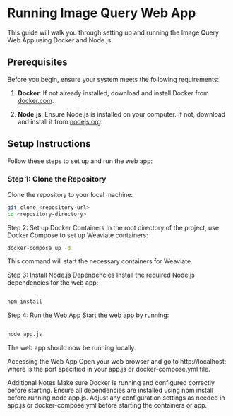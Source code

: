 # Running Image Query Web App

This guide will walk you through setting up and running the Image Query Web App using Docker and Node.js.

## Prerequisites

Before you begin, ensure your system meets the following requirements:

1. **Docker**: If not already installed, download and install Docker from [docker.com](https://www.docker.com/).
   
2. **Node.js**: Ensure Node.js is installed on your computer. If not, download and install it from [nodejs.org](https://nodejs.org/en/download/).

## Setup Instructions

Follow these steps to set up and run the web app:

### Step 1: Clone the Repository

Clone the repository to your local machine:

```bash
git clone <repository-url>
cd <repository-directory>
```
Step 2: Set up Docker Containers
In the root directory of the project, use Docker Compose to set up Weaviate containers:

```bash
docker-compose up -d
```
This command will start the necessary containers for Weaviate.

Step 3: Install Node.js Dependencies
Install the required Node.js dependencies for the web app:

```bash

npm install
```
Step 4: Run the Web App
Start the web app by running:

```bash

node app.js
```
The web app should now be running locally.

Accessing the Web App
Open your web browser and go to http://localhost:<port> where <port> is the port specified in your app.js or docker-compose.yml file.

Additional Notes
Make sure Docker is running and configured correctly before starting.
Ensure all dependencies are installed using npm install before running node app.js.
Adjust any configuration settings as needed in app.js or docker-compose.yml before starting the containers or app.
